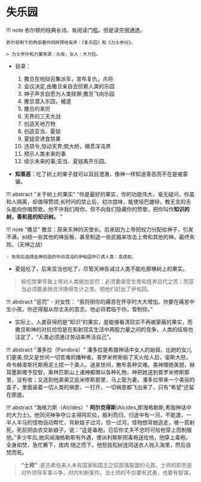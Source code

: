 # 失乐园

!!! note
    弥尔顿的经典长诗。有阅读门槛。但是读完很通透。

    弥尔顿剩下的两部著作同样掷地有声：《复乐园》和《力士参孙》。

    > 力士参孙和力量来源：头发，女人：大力拉。



- 目录：
    1. 撒旦在地狱召集派军，宣布复仇，点将
    2. 会议决定,由撒旦亲自去侦察人类的乐园
    3. 神子声言自愿为人类赎罪;撒旦飞向乐园
    4. 撒旦潜入乐园，被逮
    5. 撒旦的来历
    6. 天界的三天大战
    7. 创造天地万物
    8. 创造亚当、夏娃
    9. 夏娃受诱食禁果
    10. 违禁令,惊动天界;筑大桥，横贯浑沌界
    11. 预示人类未来的事
    12. 续示未来的事;亚当、夏娃离开乐园。



- **知善恶**：吃了树上的果子就可以双目澄澈，像神一样知道善恶而不在是被蒙骗。

!!! abstract "关于树上的果实"
    “你是最好的果实，你的功能伟大，毫无疑问，你虽和人隔离，却值得赞颂,长时间的禁止后，初次尝味，能使哑巴雄辩，教无言的舌头能向你唱赞歌。他不许我们用你，但不向我们隐藏你的赞歌，把你叫作**知识的树，善和恶的知识树。** ”

!!! note "撒旦"
    撒旦：原来天神的天使长。后来因为上帝把权力分配给神子，引发不满，纠结一些其他的神反叛，甚至制造一些武器来攻击上帝和其他的神。最终失败。（天神之战）
    
    - 失败后选择去神创造的中间混沌的伊甸园中引诱人类：变成蛇。

- 夏娃吃了，后来亚当也吃了，尽管天神告诫过人类不能吃那棵树上的果实。
> 偷吃禁果导致上帝对人类施加惩罚：必须要承受生育和抚养后代之苦；而亚当必须要承担流汗挣得生计之苦。把他们赶出了伊甸园。


!!! abstract "惩罚"
    - 对女性： “我将把你的痛苦在怀孕时大大增加。你要在痛苦中生小孩，你还得服从你丈夫的意志，他必将君临于你，管制你。”



- 实际上，人类获得的是“知识”的果实，是能够看清现实不再被蒙蔽的果实，而撒旦和神的对抗恰恰是在影射现实生活中两股力量之间的竞争，人类的结局也注定了，“人类必须通过劳动来养活自己”。



!!! abstract "潘多拉（Pandora）"
    潘多拉是希腊神话中女人的始祖，比她的女儿们更美,但又是世间一切苦难的播种者。普罗米修斯偷了天火给人后，宙斯大怒，命令赫淮斯托斯用泥土捏一个美人，送来世间，散布各种灾难。美神赠她美貌，赫耳墨斯赠予狡智，奥林匹斯山上诸神都赠以各种礼物，神把她送到普罗米修斯那里，没有收；又送到他弟弟艾庇米修斯那里，马上娶为妻。潘多拉带来一个美丽的盒子，里面装着一切人类的祸患，一打开，一切祸患都飞出来了，只有“希望”还留在匣底。




!!! abstract "海格力斯（Alcides）"
    **阿尔克得斯**(Alcides,即海格勒斯,希脂神话中的大力士)。他同河神争夺公主得阿尼拉，胜利而归，归途中有一河，不能渡，一半人半马的怪物自动帮忙，背新娘子过河，但一过河，怪物想背她逃走，被一箭射死，死前把血衣交新娘子，说：“这是毒袍，日后你丈夫不忠时可给他穿上而制服他。”多少年后,她风闻海格勒斯有外遇，便派利察斯把毒袍送给他，他穿上毒袍，全身如焚，急忙撕下，皮肉 随之而下。他怒拔松树连同送衣人抛入海里，然后自焚而死。



> **“士师”** :是古希伯来人未有国家和国王之前部落联盟的元首。士师的职务是对外领导军事斗争，对内判断案件。当士师的不仅要有武勇，也要有智谋。